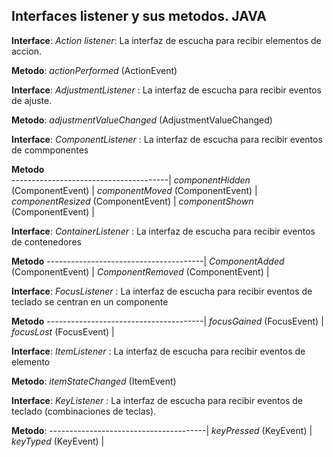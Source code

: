 ## Interfaces listener y sus metodos. JAVA

**Interface**: *Action listener*: La interfaz de escucha para recibir elementos de accion.

**Metodo**: *actionPerformed* (ActionEvent)



**Interface**: *AdjustmentListener* : La interfaz de escucha para recibir eventos de ajuste.

**Metodo**: *adjustmentValueChanged* (AdjustmentValueChanged)



**Interface**: *ComponentListener* : La interfaz de escucha para recibir eventos de commponentes

**Metodo**          
---------------------------------------|
*componentHidden* (ComponentEvent)     |
*componentMoved* (ComponentEvent)      |
*componentResized* (ComponentEvent)    |
*componentShown* (ComponentEvent)      |



**Interface**: *ContainerListener* : La interfaz de escucha para recibir eventos de contenedores

**Metodo**
---------------------------------------|
*ComponentAdded* (ComponentEvent)      |
*ComponentRemoved* (ComponentEvent)    | 



**Interface**: *FocusListener* : La interfaz de escucha para recibir eventos de teclado se centran en un componente

**Metodo**
---------------------------------------|
*focusGained* (FocusEvent)             |
*focusLost* (FocusEvent)               | 



**Interface**: *ItemListener* :  La interfaz de escucha para recibir eventos de elemento

**Metodo**: *itemStateChanged* (ItemEvent)



**Interface**: *KeyListener* : La interfaz de escucha para recibir eventos de teclado (combinaciones de teclas).

**Metodo**:
---------------------------------------|
*keyPressed* (KeyEvent)                |
*keyTyped* (KeyEvent)                  |  